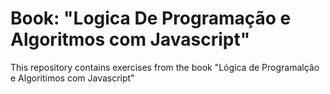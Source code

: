 # Book: "Logica De Programação e Algoritmos com Javascript"

This repository contains exercises from the book "Lógica de Programalção e Algoritimos com Javascript"
